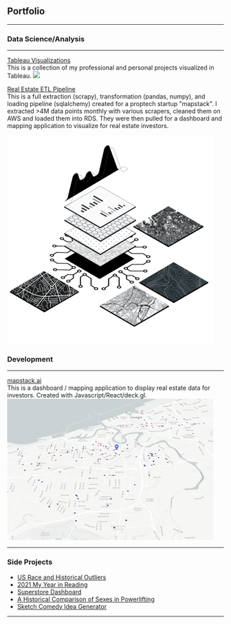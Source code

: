 ## Portfolio

---

### Data Science/Analysis 
---
[Tableau Visualizations](/viz_page)
<br>
This is a collection of my professional and personal projects visualized in Tableau.
<img src="images/viz2.png?raw=true"/>

[Real Estate ETL Pipeline](/mapstack_page)
<br>
This is a full extraction (scrapy), transformation (pandas, numpy), and loading pipeline (sqlalchemy) created for a proptech startup "mapstack". I extracted >4M data points monthly with various scrapers, cleaned them on AWS and loaded them into RDS. They were then pulled for a dashboard and mapping application to visualize for real estate investors.

<img src="images/panel-3.png?raw=true"/>

### Development 
---
[mapstack.ai](/sample_page)
<br>
This is a dashboard / mapping application to display real estate data for investors. Created with Javascript/React/deck.gl.
<img src="images/map.png?raw=true"/>

---

### Side Projects

- [US Race and Historical Outliers](https://public.tableau.com/app/profile/andrew.shrout/viz/RaceintheUSA/AMERICASDIVERSITYMIX)
- [2021 My Year in Reading](https://public.tableau.com/app/profile/andrew.shrout/viz/WhatIReadin2021/Dashboard1)
- [Superstore Dashboard](https://public.tableau.com/app/profile/andrew.shrout/viz/SuperstoreBusinessDashboard_16299113506100/Dashboard)
- [A Historical Comparison of Sexes in Powerlifting](https://public.tableau.com/app/profile/andrew.shrout/viz/MaleandFemalePowerliftingAcrossTime/Dashboard1?publish=yes)
- [Sketch Comedy Idea Generator](https://github.com/andrewshrout/script-generator)
---


